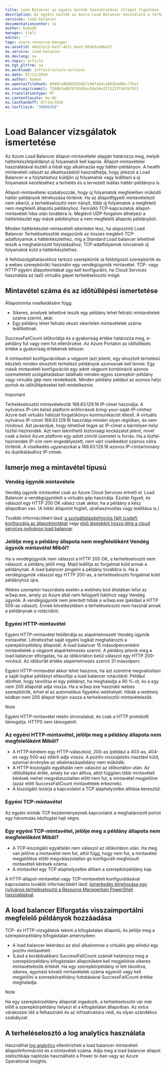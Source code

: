 ```yaml
---
title: Load Balancer az egyéni minták használatával állapot figyelése |} A Microsoft Docs
description: Az egyéni minták az Azure Load Balancer használata a terheléselosztó mögött példányok figyelése céljából
services: load-balancer
documentationcenter: na
author: KumudD
manager: timlt
editor: ''
tags: azure-resource-manager
ms.assetid: 46b152c5-6a27-4bfc-bea3-05de9ce06a57
ms.service: load-balancer
ms.devlang: na
ms.topic: article
ms.tgt_pltfrm: na
ms.workload: infrastructure-services
ms.date: 07/13/2018
ms.author: kumud
ms.openlocfilehash: 69991a0b805b5502fc96fab4ce902b3d8bc77baf
ms.sourcegitcommit: 7208bfe8878f83d5ec92e54e2f1222ffd41bf931
ms.translationtype: MT
ms.contentlocale: hu-HU
ms.lasthandoff: 07/14/2018
ms.locfileid: "39056358"
---
```

# <a name="understand-load-balancer-probes"></a>Load Balancer vizsgálatok ismertetése

Az Azure Load Balancer állapot-mintavételei alapján határozza meg, melyik háttérkészletpéldányt új folyamatok kell kapnia.   Állapot-mintavételei használatával észleli a hibát egy alkalmazás egy háttér-példányon.  A health mintavételi választ az alkalmazásból használhatja, hogy jelezze a Load Balancer-e a folytatáshoz küldjön új folyamatok vagy leállítani a új folyamatok kezeléséhez a terhelés és a tervezett leállás háttér-példányra is.

Állapot-mintavételei szabályozzák, hogy új folyamatok megfelelően működő háttér-példányok létrehozása történik. Ha az állapotfigyelő mintavételező nem sikerül, a terheléselosztó nem irányít, több új folyamatok a megfelelő nem megfelelő állapotú példányhoz.  Fennálló TCP-kapcsolatok állapot-mintavételi hiba után továbbra is.  Meglévő UDP-forgalom áthelyezi a háttérkészlet egy másik példányhoz a nem megfelelő állapotú példányból.

Minden háttérkészlet-mintavételt sikertelen lesz, ha alapszintű Load Balancer Terheléselosztók megszűnik az összes meglévő TCP-adatfolyamok a háttérkészlethez, míg a Standard Load balancer lehetővé teszik a meghatározott folytatásához; TCP-adatfolyamok nincsenek új folyamatok küld a háttérkészlethez.

A felhőszolgáltatásokhoz tartozó szerepkörök (a feldolgozói szerepkörök és a webes szerepkörök) használni egy vendégügynök mintavétel. TCP- vagy HTTP egyéni állapotmintákat úgy kell konfigurálni, ha Cloud Services használata az IaaS virtuális gépet terheléselosztó mögé.

## <a name="understand-probe-count-and-timeout"></a>Mintavétel száma és az időtúllépési ismertetése

Állapotminta viselkedésére függ:

* Sikeres, amelyek lehetővé teszik egy példány lehet feliratú mintavételek száma szerint, akár.
* Egy példány lehet feliratú okozó sikertelen mintavételek száma leállítottnak.

SuccessFailCount időkorlátja és a gyakoriság értéke határozza meg, e-példány fut vagy nem fut ellenőrzése. Az Azure Portalon az időtúllépés értéke a gyakoriság értékének kétszer.

A mintavételi konfigurációban a végpont (azt jelenti, egy elosztott terhelésű készlet) minden elosztott terhelésű példányok azonosnak kell lennie. Egy másik mintavételi konfigurációt egy adott végpont kombináció azonos üzemeltetett szolgáltatásban található minden egyes szerepkör-példány vagy virtuális gép nem rendelkezik. Minden példány például az azonos helyi portok és időtúllépéseket kell rendelkeznie.

> [!IMPORTANT]
> Terheléselosztói mintavételezők 168.63.129.16 IP-címet használja. A nyilvános IP-cím belső platform erőforrások bring-your-saját-IP-címhez Azure-beli virtuális hálózat forgatókönyv kommunikációt létesít. A virtuális nyilvános IP-címet 168.63.129.16 használja minden olyan régióban, és nem módosul. Azt javasoljuk, hogy lehetővé tegye az IP-címet a bármilyen helyi tűzfal-házirendek. Azt nem tekinthető biztonsági kockázatot jelent, mivel csak a belső Azure platform egy adott címről üzenetet is forrás. Ha a tűzfal-házirendek IP-cím nem engedélyezett, nem várt viselkedést számos célra történik. A viselkedés ugyanazokat a 168.63.129.16 azonos IP-címtartomány és duplikálásához IP-címek.

## <a name="learn-about-the-types-of-probes"></a>Ismerje meg a mintavétel típusú

### <a name="guest-agent-probe"></a>Vendég ügynök mintavétele

Vendég ügynök mintavétel csak az Azure Cloud Services érhető el. Load Balancer a vendégügynököt a virtuális gép használja. Ezután figyeli, és válaszol egy HTTP 200 OK válasz csak akkor, ha a példány a kész állapotban van. (A többi állapotot foglalt, újrahasznosítás vagy leállítása is.)

További információkért lásd: [a szolgáltatásdefiníciós fájlt (csdef) konfigurálja az állapotmintákat](https://msdn.microsoft.com/library/azure/ee758710.aspx) vagy [első lépésként hozza létre a cloud services nyilvános load balancer](load-balancer-get-started-internet-classic-cloud.md#check-load-balancer-health-status-for-cloud-services).

### <a name="what-makes-a-guest-agent-probe-mark-an-instance-as-unhealthy"></a>Jelölje meg a példány állapota nem megfelelőként Vendég ügynök mintavétel Miből?

Ha a vendégügynök nem válaszol a HTTP 200 OK, a terheléselosztó nem válaszol, a példány jelöli meg. Majd leállítja az forgalmat küld annak a példánynak. A load balancer pingelni a példány továbbra is. Ha a vendégügynök válaszol egy HTTP 200-as, a terheléselosztó forgalmat küld példányhoz újra.

Webes szerepkör használata esetén a webhely kód általában lefut az w3wp.exe, amely az Azure által nem felügyelt hálóhoz vagy Vendég ügynök. A vendégügynök nem jelentett hibák a w3wp.exe (például a HTTP 500-as választ). Ennek következtében a terheléselosztó nem használ annak a példánynak a rotációból.

### <a name="http-custom-probe"></a>Egyéni HTTP-mintavétel

Egyéni HTTP-mintavétel felülbírálja az alapértelmezett Vendég ügynök mintavétel. Létrehozhat saját egyéni logikát meghatározni a szerepkörpéldány állapotát. A load balancer 15 másodpercenként mintavételek a végpont alapértelmezés szerint. A példány jelenik meg a load balancer elforgatás, ha az időkorláton belül válaszol egy HTTP 200-minősül. Az időkorlát értéke alapértelmezés szerint 31 másodperc.

Egyéni HTTP-mintavétel akkor lehet hasznos, ha azt szeretné megvalósítani a saját logikai példányt eltávolítja a load balancer rotációból. Például dönthet, hogy távolítsa el egy példányt, ha meghaladja a 90 %-ot, és a egy nem 200 állapotát adja vissza. Ha a w3wp.exe használó webes szerepkörök, érhet el az automatikus figyelési webhelyét. Hibák a webhely kódban nem 200 állapot térjen vissza a terheléselosztói mintavételezők.

> [!NOTE]
> Egyéni HTTP-mintavétel relatív útvonalakat, és csak a HTTP protokollt támogatja. HTTPS nem támogatott.

### <a name="what-makes-an-http-custom-probe-mark-an-instance-as-unhealthy"></a>Az egyéni HTTP-mintavétel, jelölje meg a példány állapota nem megfelelőként Miből?

* A HTTP-kérelem egy HTTP-válaszkód, 200-as (például a 403-as, 404-es vagy 500-as) eltérő adja vissza. A pozitív visszajelzés riasztást küld, azonnal érvénybe az alkalmazáspéldány nem működik.
* A HTTP-kiszolgáló egyáltalán nem válaszol az időkorláton után. Az időtúllépési érték, amely be van állítva, attól függően több mintavételi kérések mehet megválaszolatlan előtt nem fut, a mintavétel megjelölve (azaz előtt SuccessFailCount mintavételek érkeznek).
* A kiszolgáló lezárja a kapcsolatot a TCP alaphelyzetbe állítása keresztül.

### <a name="tcp-custom-probe"></a>Egyéni TCP-mintavétel

Az egyéni minták TCP kezdeményeznek kapcsolatot a meghatározott portot egy háromutas kézfogást hajt végre.

### <a name="what-makes-a-tcp-custom-probe-mark-an-instance-as-unhealthy"></a>Egy egyéni TCP-mintavétel, jelölje meg a példány állapota nem megfelelőként Miből?

* A TCP-kiszolgáló egyáltalán nem válaszol az időkorláton után. Ha meg van jelölve a mintavétel nem fut, attól függ, hogy nem fut, a mintavétel megjelölése előtti megválaszolatlan go konfigurált meghiúsult mintavételi kérések száma.
* A mintavétel egy TCP alaphelyzetbe állítani a szerepkörpéldány kap.

A HTTP-állapot-mintavétel vagy TCP-mintavételt konfigurálásával kapcsolatos további információkért lásd: [Ismerkedés létrehozása egy nyilvános terheléselosztó a Resource Managerben PowerShell használatával](load-balancer-get-started-internet-arm-ps.md).

## <a name="add-healthy-instances-back-into-the-load-balancer-rotation"></a>A load balancer Elforgatás visszaimportálni megfelelő példányok hozzáadása

TCP- és HTTP-vizsgálatok tekinti a kifogástalan állapotú, és jelölje meg a szerepkörpéldány kifogástalan amennyiben:

* A load balancer lekérdezi az első alkalommal a virtuális gép elindul egy pozitív mintavételt.
* (Lásd a korábbiakban) SuccessFailCount számát határozza meg a szerepkörpéldány kifogástalan állapotúként kell megjelölnie sikeres mintavételezők értékét. Ha egy szerepkörpéldány el lett távolítva, sikeres, egymást követő mintavételek száma egyenlő vagy kell megjelölni a szerepkörpéldány futtatásával SuccessFailCount értéke meghaladja.

> [!NOTE]
> Ha egy szerepkörpéldány állapotát ingadozik, a terheléselosztó vár már előtt a szerepkörpéldány helyezi el a kifogástalan állapotban. Az extra várakozási idő a felhasználó és az infrastruktúra védi, és olyan szándékos szabályzat.

## <a name="use-log-analytics-for-a-load-balancer"></a>A terheléselosztó a log analytics használata

Használhat [log analytics](load-balancer-monitor-log.md) ellenőrizheti a load balancer mintavételi állapotinformációit és a mintavételi száma. Adja meg a load balancer állapot statisztikája naplózás használható a Power bi-ban vagy az Azure Operational Insights.
